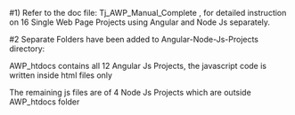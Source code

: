 #1) Refer to the doc file: Tj_AWP_Manual_Complete , for detailed instruction on 16 Single Web Page Projects using Angular and Node Js separately. 

#2 Separate Folders have been added to Angular-Node-Js-Projects directory:

AWP_htdocs contains all 12 Angular Js Projects, the javascript code is written inside html files only

The remaining js files are of 4 Node Js Projects which are outside AWP_htdocs folder
